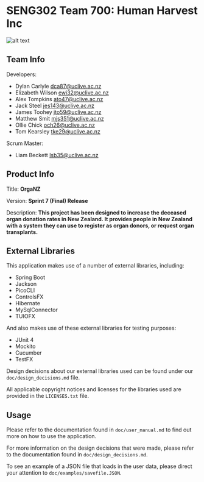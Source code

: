 # SENG302 Team 700: Human Harvest Inc
![alt text](https://eng-git.canterbury.ac.nz/seng302-2018/team-700/uploads/aa0996125ee57a65f6db44f06e51d034/ORGANZ.png "OrgaNZ Logo")

## Team Info
Developers:
* Dylan Carlyle <dca87@uclive.ac.nz>
* Elizabeth Wilson <ewi32@uclive.ac.nz>
* Alex Tompkins <ato47@uclive.ac.nz>
* Jack Steel <jes143@uclive.ac.nz>
* James Toohey <jto59@uclive.ac.nz>
* Matthew Smit <mjs351@uclive.ac.nz>
* Ollie Chick <och26@uclive.ac.nz>
* Tom Kearsley <tke29@uclive.ac.nz>

Scrum Master:
* Liam Beckett <lsb35@uclive.ac.nz>

## Product Info
Title: **OrgaNZ**

Version: **Sprint 7 (Final) Release**

Description: **This project has been designed to increase the deceased organ donation rates in New Zealand.
It provides people in New Zealand with a system they can use to register as organ donors, or request organ transplants.**

## External Libraries

This application makes use of a number of external libraries, including:
* Spring Boot
* Jackson
* PicoCLI
* ControlsFX
* Hibernate
* MySqlConnector
* TUIOFX

And also makes use of these external libraries for testing purposes:
* JUnit 4
* Mockito
* Cucumber
* TestFX

Design decisions about our external libraries used can be found under our `doc/design_decisions.md` file.

All applicable copyright notices and licenses for the libraries used are provided in the `LICENSES.txt` file.

## Usage

Please refer to the documentation found in `doc/user_manual.md` to find out more on how to use the application.

For more information on the design decisions that were made, please refer to the documentation found in
`doc/design_decisions.md`.

To see an example of a JSON file that loads in the user data, please direct your attention to
`doc/examples/savefile.JSON`.
